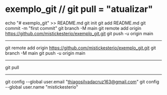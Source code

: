 # exemplo_git // git pull = "atualizar"
echo "# exemplo_git" >> README.md
git init
git add README.md
git commit -m "first commit"
git branch -M main
git remote add origin https://github.com/mistickesterio/exemplo_git.git
git push -u origin main

________________________________________________________________________________________________________________


git remote add origin https://github.com/mistickesterio/exemplo_git.git
git branch -M main
git push -u origin main

________________________________________________________________________________________________________________

git pull

________________________________________________________________________________________________________________

git config --global user.email "thiagosilvadacruz163@gmail.com"
git config --global user.name "mistickesterio"
